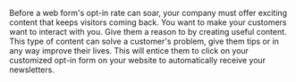 Before a web form's opt-in rate can soar, your company must offer
exciting content that keeps visitors coming back. You want to make your
customers want to interact with you. Give them a reason to by creating
useful content. This type of content can solve a customer's problem,
give them tips or in any way improve their lives. This will entice them
to click on your customized opt-in form on your website to automatically
receive your newsletters.
